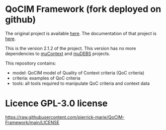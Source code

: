 # QoCIM Framework (fork deployed on github)

The original project is available [here](https://fusionforge.int-evry.fr/www/qocim/). 
The documentation of that project is [here](https://pierrick-marie.github.io/QoCIM-Framework).

This is the version 2.1.2 of the project. 
This version has no more dependencies to [muContext](https://fusionforge.int-evry.fr/www/mucontext) and [muDEBS](https://fusionforge.int-evry.fr/www/mudebs) projects.

This repository contains:
 * model: QoCIM model of Quality of Context criteria (QoC criteria)
 * criteria: examples of QoC criteria
 * tools: all tools required to manipulate QoC criteria and context data
 
 # Licence GPL-3.0 license 
 
https://raw.githubusercontent.com/pierrick-marie/QoCIM-Framework/main/LICENSE
